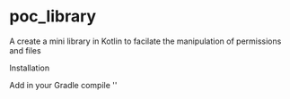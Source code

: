 # poc_library
A create a mini library in Kotlin to facilate the manipulation of permissions and files 

Installation

Add in your Gradle
compile ''
